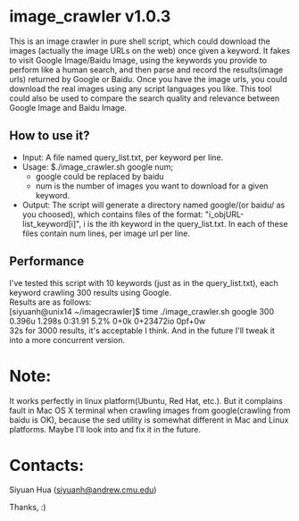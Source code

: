 # image\_crawler v1.0.3
This is an image crawler in pure shell script, which could download the images (actually the image URLs on the web) once given a keyword. It fakes to visit Google Image/Baidu Image, using the keywords you provide to perform like a human search, and then parse and record the results(image urls) returned by Google or Baidu. Once you have the image urls, you could download the real images using any script languages you like. This tool could also be used to compare the search quality and relevance between Google Image and Baidu Image.

## How to use it?
* Input: A file named query\_list.txt, per keyword per line.
* Usage: 
	$./image\_crawler.sh google num;
	* google could be replaced by baidu
	* num is the number of images you want to download for a given keyword.
* Output: The script will generate a directory named google/(or baidu/ as you choosed), which contains files of the format: "i\_objURL-list\_keyword[i]", i is the ith keyword in the query\_list.txt. In each of these files contain num lines, per image url per line.

## Performance
I've tested this script with 10 keywords (just as in the query\_list.txt), each keyword crawling 300 results using Google.<br/> 
Results are as follows:<br/>
     [siyuanh@unix14 ~/imagecrawler]$ time ./image\_crawler.sh google 300 <br/>
     0.396u 1.298s 0:31.91 5.2%	0+0k 0+23472io 0pf+0w <br/>
32s for 3000 results, it's acceptable I think. And in the future I'll tweak it into a more concurrent version. <br/>

# Note:
It works perfectly in linux platform(Ubuntu, Red Hat, etc.).
But it complains fault in Mac OS X terminal when crawling images from google(crawling from baidu is OK), because the sed utility is somewhat different in Mac and Linux platforms. Maybe I'll look into and fix it in the future.


# Contacts:
Siyuan Hua (siyuanh@andrew.cmu.edu)

Thanks, :)
